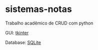 # sistemas-notas
<p>Trabalho acadêmico de CRUD com python</p>
<p>GUI: <a href="https://docs.python.org/3/library/tkinter.html">tkinter</a></p>
<p>Database: <a href="https://www.sqlite.org/index.html">SQLite</a></p>
